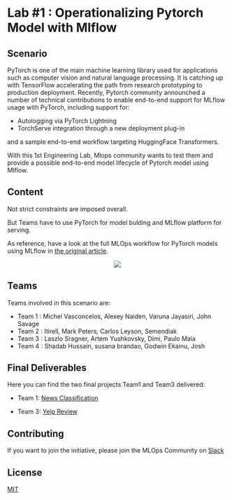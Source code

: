 # Lab #1 : Operationalizing Pytorch Model with Mlflow

## Scenario

PyTorch is one of the main machine learning library used for applications such as computer vision and natural language processing. It is catching up with TensorFlow accelerating the path from research prototyping to production deployment.
Recently, Pytorch community announched a number of technical contributions to enable end-to-end support for MLflow usage with PyTorch, including support for: 

- Autologging via PyTorch Lightning
- TorchServe integration through a new deployment plug-in

and a sample end-to-end workflow targeting HuggingFace Transformers.

With this 1st Engineering Lab, Mlops community wants to test them and provide a possible end-to-end model lifecycle of Pytorch model using Mlflow. 

## Content

Not strict constraints are imposed overall. 

But Teams have to use PyTorch for model bulding and MLflow platform for serving.

As reference, have a look at the full MLOps workflow for PyTorch models using MLflow in [the original article](https://medium.com/pytorch/mlflow-and-pytorch-where-cutting-edge-ai-meets-mlops-1985cf8aa789).

<p align="center">
<img src="https://github.com/mlopscommunity/engineering.labs/raw/master/Lab1_Operationalizing_Pytorch_with_Mlflow/pytorch_mlflow.png">
</p>

## Teams

Teams involved in this scenario are:

- Team 1 : Michel Vasconcelos, Alexey Naiden, Varuna Jayasiri, John Savage
- Team 2 : Itirell, Mark Peters, Carlos Leyson, Semendiak
- Team 3 : Laszlo Sragner, Artem Yushkovsky, Dimi, Paulo Maia
- Team 4 : Shadab Hussain, susana brandao, Godwin Ekainu, Josh

## Final Deliverables

Here you can find the two final projects Team1 and Team3 delivered: 

- Team 1: [News Classification](https://github.com/mlops-labs-team1/engineering.labs)

- Team 3: [Yelp Review](https://github.com/dmangonakis/mlops-community-lab1-team3-yelp)


## Contributing
If you want to join the initiative, please join the MLOps Community on [Slack](https://mlops-community.slack.com/join/shared_invite)

## License
[MIT](https://choosealicense.com/licenses/mit/)
